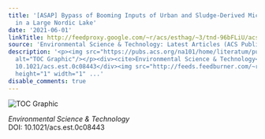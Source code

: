 ```yaml
---
title: '[ASAP] Bypass of Booming Inputs of Urban and Sludge-Derived Microplastics
  in a Large Nordic Lake'
date: '2021-06-01'
linkTitle: http://feedproxy.google.com/~r/acs/esthag/~3/tnd-96bFLiU/acs.est.0c08443
source: 'Environmental Science & Technology: Latest Articles (ACS Publications)'
description: '<p><img src="https://pubs.acs.org/na101/home/literatum/publisher/achs/journals/content/esthag/0/esthag.ahead-of-print/acs.est.0c08443/20210601/images/medium/es0c08443_0005.gif"
  alt="TOC Graphic"/></p><div><cite>Environmental Science & Technology</cite></div><div>DOI:
  10.1021/acs.est.0c08443</div><img src="http://feeds.feedburner.com/~r/acs/esthag/~4/tnd-96bFLiU"
  height="1" width="1" ...'
disable_comments: true
---
```

<p><img src="https://pubs.acs.org/na101/home/literatum/publisher/achs/journals/content/esthag/0/esthag.ahead-of-print/acs.est.0c08443/20210601/images/medium/es0c08443_0005.gif" alt="TOC Graphic"/></p><div><cite>Environmental Science & Technology</cite></div><div>DOI: 10.1021/acs.est.0c08443</div><img src="http://feeds.feedburner.com/~r/acs/esthag/~4/tnd-96bFLiU" height="1" width="1" ...